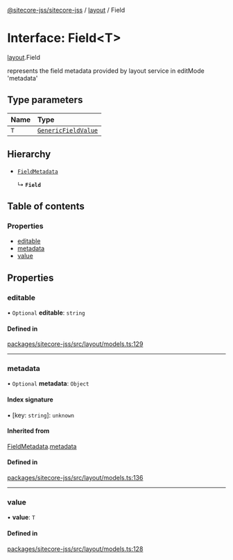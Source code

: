 [@sitecore-jss/sitecore-jss](../README.md) / [layout](../modules/layout.md) / Field

# Interface: Field\<T\>

[layout](../modules/layout.md).Field

represents the field metadata provided by layout service in editMode 'metadata'

## Type parameters

| Name | Type |
| :------ | :------ |
| `T` | [`GenericFieldValue`](../modules/layout.md#genericfieldvalue) |

## Hierarchy

- [`FieldMetadata`](layout.FieldMetadata.md)

  ↳ **`Field`**

## Table of contents

### Properties

- [editable](layout.Field.md#editable)
- [metadata](layout.Field.md#metadata)
- [value](layout.Field.md#value)

## Properties

### editable

• `Optional` **editable**: `string`

#### Defined in

[packages/sitecore-jss/src/layout/models.ts:129](https://github.com/Sitecore/jss/blob/d306249b7/packages/sitecore-jss/src/layout/models.ts#L129)

___

### metadata

• `Optional` **metadata**: `Object`

#### Index signature

▪ [key: `string`]: `unknown`

#### Inherited from

[FieldMetadata](layout.FieldMetadata.md).[metadata](layout.FieldMetadata.md#metadata)

#### Defined in

[packages/sitecore-jss/src/layout/models.ts:136](https://github.com/Sitecore/jss/blob/d306249b7/packages/sitecore-jss/src/layout/models.ts#L136)

___

### value

• **value**: `T`

#### Defined in

[packages/sitecore-jss/src/layout/models.ts:128](https://github.com/Sitecore/jss/blob/d306249b7/packages/sitecore-jss/src/layout/models.ts#L128)
